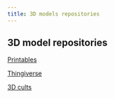 ```yaml
---
title: 3D models repositories
---
```


## 3D model repositories

[Printables](https://www.printables.com/)

[Thingiverse](https://www.thingiverse.com/)

[3D cults](https://cults3d.com/en)



